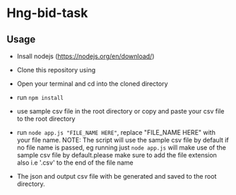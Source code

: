 # Hng-bid-task

## Usage

- Insall nodejs (https://nodejs.org/en/download/)

- Clone this repository using

- Open your terminal and cd into the cloned directory

- run `npm install`

- use sample csv file in the root directory or copy and paste your csv file to the root directory

- run `node app.js "FILE_NAME HERE"`, replace "FILE_NAME HERE" with your file name. NOTE: The script will use the sample csv file by default if no file name is passed, eg running just `node app.js` will make use of the sample csv file by default.please make sure to add the file extension also i.e '.csv' to the end of the file name

- The json and output csv file with be generated and saved to the root directory.
